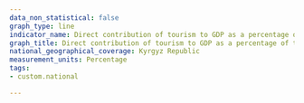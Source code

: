 ```yaml
---
data_non_statistical: false
graph_type: line
indicator_name: Direct contribution of tourism to GDP as a percentage of total GDP
graph_title: Direct contribution of tourism to GDP as a percentage of total GDP
national_geographical_coverage: Kyrgyz Republic
measurement_units: Percentage
tags:
- custom.national

---
```

